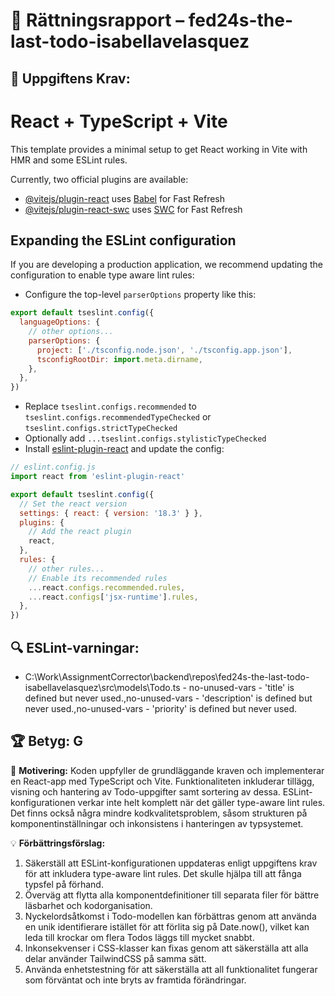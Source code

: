 # 📌 Rättningsrapport – fed24s-the-last-todo-isabellavelasquez

## 🎯 Uppgiftens Krav:
# React + TypeScript + Vite

This template provides a minimal setup to get React working in Vite with HMR and some ESLint rules.

Currently, two official plugins are available:

- [@vitejs/plugin-react](https://github.com/vitejs/vite-plugin-react/blob/main/packages/plugin-react/README.md) uses [Babel](https://babeljs.io/) for Fast Refresh
- [@vitejs/plugin-react-swc](https://github.com/vitejs/vite-plugin-react-swc) uses [SWC](https://swc.rs/) for Fast Refresh

## Expanding the ESLint configuration

If you are developing a production application, we recommend updating the configuration to enable type aware lint rules:

- Configure the top-level `parserOptions` property like this:

```js
export default tseslint.config({
  languageOptions: {
    // other options...
    parserOptions: {
      project: ['./tsconfig.node.json', './tsconfig.app.json'],
      tsconfigRootDir: import.meta.dirname,
    },
  },
})
```

- Replace `tseslint.configs.recommended` to `tseslint.configs.recommendedTypeChecked` or `tseslint.configs.strictTypeChecked`
- Optionally add `...tseslint.configs.stylisticTypeChecked`
- Install [eslint-plugin-react](https://github.com/jsx-eslint/eslint-plugin-react) and update the config:

```js
// eslint.config.js
import react from 'eslint-plugin-react'

export default tseslint.config({
  // Set the react version
  settings: { react: { version: '18.3' } },
  plugins: {
    // Add the react plugin
    react,
  },
  rules: {
    // other rules...
    // Enable its recommended rules
    ...react.configs.recommended.rules,
    ...react.configs['jsx-runtime'].rules,
  },
})
```


## 🔍 ESLint-varningar:
- C:\Work\AssignmentCorrector\backend\repos\fed24s-the-last-todo-isabellavelasquez\src\models\Todo.ts - no-unused-vars - 'title' is defined but never used.,no-unused-vars - 'description' is defined but never used.,no-unused-vars - 'priority' is defined but never used.

## 🏆 **Betyg: G**
📌 **Motivering:** Koden uppfyller de grundläggande kraven och implementerar en React-app med TypeScript och Vite. Funktionaliteten inkluderar tillägg, visning och hantering av Todo-uppgifter samt sortering av dessa. ESLint-konfigurationen verkar inte helt komplett när det gäller type-aware lint rules. Det finns också några mindre kodkvalitetsproblem, såsom strukturen på komponentinställningar och inkonsistens i hanteringen av typsystemet.

💡 **Förbättringsförslag:**  
1. Säkerställ att ESLint-konfigurationen uppdateras enligt uppgiftens krav för att inkludera type-aware lint rules. Det skulle hjälpa till att fånga typsfel på förhand. 
2. Överväg att flytta alla komponentdefinitioner till separata filer för bättre läsbarhet och kodorganisation.
3. Nyckelordsåtkomst i Todo-modellen kan förbättras genom att använda en unik identifierare istället för att förlita sig på Date.now(), vilket kan leda till krockar om flera Todos läggs till mycket snabbt.
4. Inkonsekvenser i CSS-klasser kan fixas genom att säkerställa att alla delar använder TailwindCSS på samma sätt. 
5. Använda enhetstestning för att säkerställa att all funktionalitet fungerar som förväntat och inte bryts av framtida förändringar.